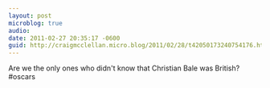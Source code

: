 ```yaml
---
layout: post
microblog: true
audio: 
date: 2011-02-27 20:35:17 -0600
guid: http://craigmcclellan.micro.blog/2011/02/28/t42050173240754176.html
---
```

Are we the only ones who didn't know that Christian Bale was British? #oscars
